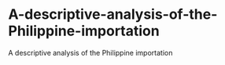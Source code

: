 # A-descriptive-analysis-of-the-Philippine-importation
A descriptive analysis of the Philippine importation
